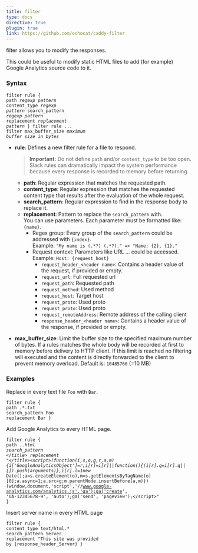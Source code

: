 ```yaml
---
title: filter
type: docs
directive: true
plugin: true
link: https://github.com/echocat/caddy-filter
---
```


filter allows you to modify the responses.

This could be useful to modify static HTML files to add (for example) Google Analytics source code to it.

### Syntax

<code class="block"><span class="hl-directive">filter rule</span> {
    <span class="hl-subdirective">path</span>               <i>regexp pattern</i></span>
    <span class="hl-subdirective">content_type</span>       <i>regexp pattern</i></span>
    <span class="hl-subdirective">search_pattern</span>     <i>regexp pattern</i></span>
    <span class="hl-subdirective">replacement</span>        <i>replacement pattern</i></span>
}
<span class="hl-directive">filter rule</span> ...
<span class="hl-directive">filter max_buffer_size</span> <i>maximum buffer size in bytes</i>
</code>


* **rule**: Defines a new filter rule for a file to respond.
    
    > **Important:** Do not define ``path`` and/or ``content_type`` to be too open. Slack rules can dramatically impact the system performance because every response is recorded to memory before returning.

    * **path**: Regular expression that matches the requested path.
    * **content_type**: Regular expression that matches the requested content type that results after the evaluation of the whole request.
    * **search_pattern**: Regular expression to find in the response body to replace it.
    * **replacement**: Pattern to replace the ``search_pattern`` with. 
        <br>You can use parameters. Each parameter must be formatted like: ``{name}``.
        * Regex group: Every group of the ``search_pattern`` could be addressed with ``{index}``.
        <br>Example: ``"My name is (.*?) (.*?)." => "Name: {2}, {1}."``
        * Request context: Parameters like URL ... could be accessed.
        <br>Example: ``Host: {request_host}``
            * ``request_header_<header name>``: Contains a header value of the request, if provided or empty.
            * ``request_url``: Full requested url
            * ``request_path``: Requested path
            * ``request_method``: Used method
            * ``request_host``: Target host
            * ``request_proto``: Used proto
            * ``request_proto``: Used proto
            * ``request_remoteAddress``: Remote address of the calling client
            * ``response_header_<header name>``: Contains a header value of the response, if provided or empty.
* **max_buffer_size**: Limit the buffer size to the specified maximum number of bytes. If a rules matches the whole body will be recorded at first to memory before delivery to HTTP client. If this limit is reached no filtering will executed and the content is directly forwarded to the client to prevent memory overload. Default is: ``10485760`` (=10 MB)

### Examples

Replace in every text file ``Foo`` with ``Bar``.

<code class="block"><span class="hl-directive">filter rule</span> {
    <span class="hl-subdirective">path</span>           .*\.txt</span>
    <span class="hl-subdirective">search_pattern</span> Foo</span>
    <span class="hl-subdirective">replacement</span>    Bar</span>
}</code>

Add Google Analytics to every HTML page.

<code class="block"><span class="hl-directive">filter rule</span> {
    <span class="hl-subdirective">path</span>           .*\.html</span>
    <span class="hl-subdirective">search_pattern</span> &lt;/title&gt;</span>
    <span class="hl-subdirective">replacement</span>    &quot;&lt;/title&gt;&lt;script&gt;(function(i,s,o,g,r,a,m){i['GoogleAnalyticsObject']=r;i[r]=i[r]||function(){(i[r].q=i[r].q||[]).push(arguments)},i[r].l=1*new Date();a=s.createElement(o),m=s.getElementsByTagName(o)[0];a.async=1;a.src=g;m.parentNode.insertBefore(a,m)})(window,document,'script','//www.google-analytics.com/analytics.js','ga');ga('create', 'UA-12345678-9', 'auto');ga('send', 'pageview');&lt;/script&gt;&quot;</span>
}</code>

Insert server name in every HTML page

<code class="block"><span class="hl-directive">filter rule</span> {
    <span class="hl-subdirective">content_type</span>   text/html.*</span>
    <span class="hl-subdirective">search_pattern</span> Server</span>
    <span class="hl-subdirective">replacement</span>    &quot;This site was provided by {response_header_Server}</span>
}</code>
